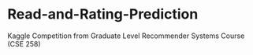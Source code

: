 # Read-and-Rating-Prediction
Kaggle Competition from Graduate Level Recommender Systems Course (CSE 258)
